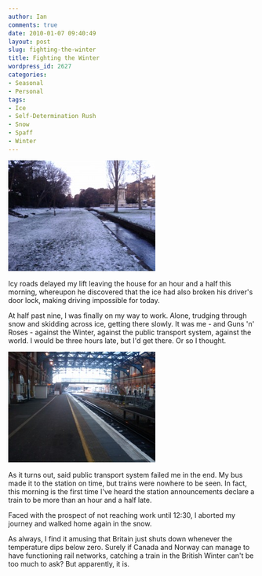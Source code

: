 ```yaml
---
author: Ian
comments: true
date: 2010-01-07 09:40:49
layout: post
slug: fighting-the-winter
title: Fighting the Winter
wordpress_id: 2627
categories:
- Seasonal
- Personal
tags:
- Ice
- Self-Determination Rush
- Snow
- Spaff
- Winter
---
```


[![Bournemouth Tundra](/img/blog/2010/01/2010-01-07-10.57.44-300x225.jpg)](/blog/2010/01/2010-01-07-10.57.44.jpg)

Icy roads delayed my lift leaving the house for an hour and a half this morning, whereupon he discovered that the ice had also broken his driver's door lock, making driving impossible for today.

At half past nine, I was finally on my way to work.  Alone, trudging through snow and skidding across ice, getting there slowly. It was me - and Guns 'n' Roses - against the Winter, against the public transport system, against the world.  I would be three hours late, but I'd get there.  Or so I thought.

[![Bournemouth Station, Deserted](/img/blog/2010/01/2010-01-07-10.34.56-300x225.jpg)](/blog/2010/01/2010-01-07-10.34.56.jpg)

As it turns out, said public transport system failed me in the end.  My bus made it to the station on time, but trains were nowhere to be seen.  In fact, this morning is the first time I've heard the station announcements declare a train to be more than an hour and a half late.

Faced with the prospect of not reaching work until 12:30, I aborted my journey and walked home again in the snow.

As always, I find it amusing that Britain just shuts down whenever the temperature dips below zero.  Surely if Canada and Norway can manage to have functioning rail networks, catching a train in the British Winter can't be too much to ask?  But apparently, it is.
